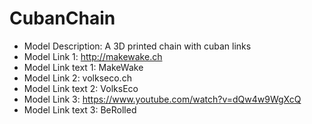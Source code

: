 # CubanChain
- Model Description: A 3D printed chain with cuban links
- Model Link 1: http://makewake.ch
- Model Link text 1: MakeWake
- Model Link 2: volkseco.ch
- Model Link text 2: VolksEco
- Model Link 3: https://www.youtube.com/watch?v=dQw4w9WgXcQ
- Model Link text 3: BeRolled